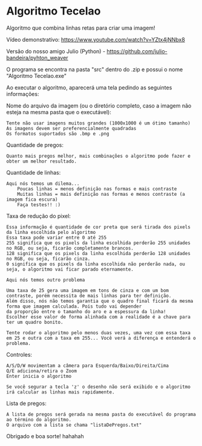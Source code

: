 # Algoritmo Tecelao
Algoritmo que combina linhas retas para criar uma imagem!

Vídeo demonstrativo: https://www.youtube.com/watch?v=YZtx4jNNbx8

Versão do nosso amigo Julio (Python) - https://github.com/julio-bandeira/pyhton_weaver

O programa se encontra na pasta "src" dentro do .zip e possui o nome "Algoritmo Tecelao.exe"

Ao executar o algoritmo, aparecerá uma tela pedindo as seguintes informações:

Nome do arquivo da imagem (ou o diretório completo, caso a imagem não esteja na mesma pasta que o executável):	
	
	Tente não usar imagens muitos grandes (1000x1000 é um ótimo tamanho)
	As imagens devem ser preferencialmente quadradas
	Os formatos suportados são .bmp e .png

Quantidade de pregos:

	Quanto mais pregos melhor, mais combinações o algoritmo pode fazer e obter um melhor resultado.

Quantidade de linhas:

	Aqui nós temos um dilema... 
		Poucas linhas = menos definição nas formas e mais contraste 
		Muitas linhas = mais definição nas formas e menos contraste (a imagem fica escura)
		Faça testes!! :)

Taxa de redução do pixel:
	
	Essa informação é quantidade de cor preta que será tirada dos pixels da linha escolhida pelo algoritmo
	Essa taxa pode variar entre 0 até 255
	255 significa que os pixels da linha escolhida perderão 255 unidades no RGB, ou seja, ficarão completamente brancos.
	128 significa que os pixels da linha escolhida perderão 128 unidades no RGB, ou seja, ficarão cinza.
	0 significa que os pixels da linha escolhida não perderão nada, ou seja, o algoritmo vai ficar parado eternamente.

	Aqui nós temos outro problema

	Uma taxa de 25 gera uma imagem em tons de cinza e com um bom contraste, porém necessita de mais linhas para ter definição.
	Além disso, nós não temos garantia que o quadro final ficará da mesma forma que imagem calculada. Pois tudo vai depender
	da proporção entre o tamanho do aro e a espessura da linha!
	Escolher esse valor de forma alinhada com a realidade é a chave para ter um quadro bonito.

	Tente rodar o algoritmo pelo menos duas vezes, uma vez com essa taxa em 25 e outra com a taxa em 255... Você verá a diferença e entenderá o problema.

 
Controles:

	A/S/D/W movimentam a câmera para Esquerda/Baixo/Direita/Cima
	Q/E adiciona/retira o Zoom
	Enter inicia o algoritmo

	Se você segurar a tecla 'z' o desenho não será exibido e o algoritmo irá calcular as linhas mais rapidamente.


Lista de pregos:

	A lista de pregos será gerada na mesma pasta do executável do programa ao término do algoritmo.
	O arquivo com a lista se chama "listaDePregos.txt"

Obrigado e boa sorte! hahahah
